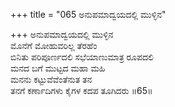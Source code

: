 +++
title = "065 ಅನುಪಮಾದ್ವಯದಲ್ಲಿ ಮುಳ್ಳಿನ"

+++
ಅನುಪಮಾದ್ವಯದಲ್ಲಿ ಮುಳ್ಳಿನ   
ಮೊನೆಗೆ ಮೋಹುವರಿಲ್ಲ ತೆರಹೆಂ   
ಬಿನಿತು ಪರಿಪೂರ್ಣದಲಿ ಸಭೆಯಾಣುಮಾತ್ರ ರೂಪದಲಿ        
ಮನದ ಬಗೆ ಮುಟ್ಟದ ಮಹಾ ಮಹಿ   
ಮನನು ಕಟ್ಟುವೆವೆಂತೆನುತ ತನ   
ತನಗೆ ಕರ್ಣಾದಿಗಳು ಕೈಗಳ ಕದಪ ತೂಗಿದರು     ॥65॥